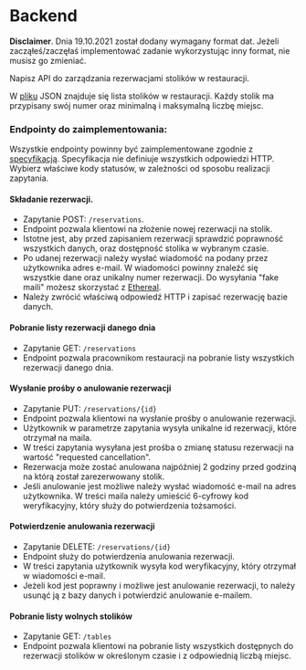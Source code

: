 # Backend

**Disclaimer**. Dnia 19.10.2021 został dodany wymagany format dat. Jeżeli zacząłeś/zaczęłaś implementować zadanie wykorzystując inny format, nie musisz go zmieniać.

Napisz API do zarządzania rezerwacjami stolików w restauracji.

W [pliku](https://github.com/Solvro/Rekrutacja/blob/master/backend/seats.json) JSON znajduje się lista stolików w restauracji. Każdy stolik ma  przypisany swój numer oraz minimalną i maksymalną liczbę miejsc.



### Endpointy do zaimplementowania:

Wszystkie endpointy powinny być zaimplementowane zgodnie z [specyfikacją](https://github.com/Solvro/Rekrutacja/blob/master/backend/api-spec.yaml). Specyfikacja nie definiuje wszystkich odpowiedzi HTTP. Wybierz właściwe kody statusów, w zależności od sposobu realizacji zapytania.

#### 

#### Składanie rezerwacji.

- Zapytanie POST: `/reservations`.
- Endpoint pozwala klientowi na złożenie nowej rezerwacji na stolik.
- Istotne jest, aby przed zapisaniem rezerwacji sprawdzić poprawność wszystkich danych, oraz dostępność stolika w wybranym czasie.
- Po udanej rezerwacji należy wysłać wiadomość na podany przez  użytkownika adres e-mail. W wiadomości powinny znaleźć się wszystkie  dane oraz unikalny numer rezerwacji. Do wysyłania "fake maili" możesz skorzystać z [Ethereal](https://ethereal.email/).
- Należy zwrócić właściwą odpowiedź HTTP i zapisać rezerwację bazie danych.

#### 

#### Pobranie listy rezerwacji danego dnia

- Zapytanie GET: `/reservations`
- Endpoint pozwala pracownikom restauracji na pobranie listy wszystkich rezerwacji danego dnia.

#### 

#### Wysłanie prośby o anulowanie rezerwacji

- Zapytanie PUT: `/reservations/{id}`
- Endpoint pozwala klientowi na wysłanie prośby o anulowanie rezerwacji.
- Użytkownik w parametrze zapytania wysyła unikalne id rezerwacji, które otrzymał na maila.
- W treści zapytania wysyłana jest prośba o zmianę statusu rezerwacji na wartość "requested cancellation".
- Rezerwacja może zostać anulowana najpóźniej 2 godziny przed godziną na którą został zarezerwowany stolik.
- Jeśli anulowanie jest możliwe należy wysłać wiadomość e-mail na  adres użytkownika. W treści maila należy umieścić 6-cyfrowy kod  weryfikacyjny, który służy do potwierdzenia tożsamości.

#### 

#### Potwierdzenie anulowania rezerwacji

- Zapytanie DELETE: `/reservations/{id}`
- Endpoint służy do potwierdzenia anulowania rezerwacji.
- W treści zapytania użytkownik wysyła kod weryfikacyjny, który otrzymał w wiadomości e-mail.
- Jeżeli kod jest poprawny i możliwe jest anulowanie rezerwacji, to  należy usunąć ją z bazy danych i potwierdzić anulowanie e-mailem.

#### 

#### Pobranie listy wolnych stolików

- Zapytanie GET: `/tables`
- Endpoint pozwala klientowi na pobranie listy wszystkich dostępnych  do rezerwacji stolików w określonym czasie i z odpowiednią liczbą  miejsc.
